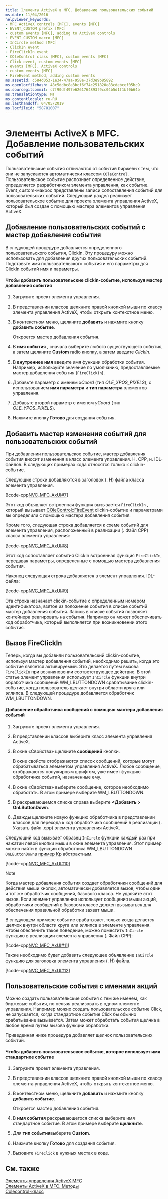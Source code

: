 ```yaml
---
title: Элементы ActiveX в MFC. Добавление пользовательских событий
ms.date: 11/04/2016
helpviewer_keywords:
- MFC ActiveX controls [MFC], events [MFC]
- EVENT_CUSTOM prefix [MFC]
- custom events [MFC], adding to ActiveX controls
- EVENT_CUSTOM macro [MFC]
- InCircle method [MFC]
- ClickIn event
- FireClickIn event
- COleControl class [MFC], custom events [MFC]
- Click event, custom events [MFC]
- events [MFC], ActiveX controls
- custom events [MFC]
- FireEvent method, adding custom events
ms.assetid: c584d053-1e34-47aa-958e-37d3e9b85892
ms.openlocfilehash: 48c5ddbc8a3bcf6f74c251820e83cdebcef05bc9
ms.sourcegitcommit: c7f90df497e6261764893f9cc04b5d1f1bf0b64b
ms.translationtype: MT
ms.contentlocale: ru-RU
ms.lasthandoff: 04/05/2019
ms.locfileid: "58781007"
---
```

# <a name="mfc-activex-controls-adding-custom-events"></a>Элементы ActiveX в MFC. Добавление пользовательских событий

Пользовательские события отличаются от событий биржевых тем, что они не запускаются автоматически классом `COleControl`. Пользовательское событие распознает определенное действие, определяется разработчиком элемента управления, как событие. Event_custom-макрос представлены записи сопоставления событий для пользовательских событий. Следующий раздел реализует пользовательское событие для проекта элемента управления ActiveX, который был создан с помощью мастера элементов управления ActiveX.

##  <a name="_core_adding_a_custom_event_with_classwizard"></a> Добавление пользовательских событий с мастер добавления события

В следующей процедуре добавляется определенного пользовательского события, ClickIn. Эту процедуру можно использовать для добавления других пользовательских событий. Подставьте имя пользовательского события и его параметры для ClickIn событий имя и параметры.

#### <a name="to-add-the-clickin-custom-event-using-the-add-event-wizard"></a>Чтобы добавить пользовательские clickin-событие, используя мастер добавления события

1. Загрузите проект элемента управления.

1. В представлении классов щелкните правой кнопкой мыши по классу элемента управления ActiveX, чтобы открыть контекстное меню.

1. В контекстном меню, щелкните **добавить** и нажмите кнопку **добавить событие**.

   Откроется мастер добавления события.

1. В **имя события** , сначала выберите любого существующего события, а затем щелкните **Custom** radio кнопку, а затем введите *ClickIn*.

1. В **внутреннее имя** введите имя функции обработки события. Например, используйте значение по умолчанию, предоставляемые мастер добавления события (`FireClickIn`).

1. Добавьте параметр с именем *xCoord* (тип *OLE_XPOS_PIXELS*), с использованием **имя параметра** и **тип параметра** элементов управления.

1. Добавьте второй параметр с именем *yCoord* (тип *OLE_YPOS_PIXELS*).

1. Нажмите кнопку **Готово** для создания события.

##  <a name="_core_classwizard_changes_for_custom_events"></a> Добавить мастер изменения событий для пользовательских событий

При добавлении пользовательское событие, мастер добавления события вносит изменения в класс элемента управления. H. CPP, и. IDL-файлов. В следующих примерах кода относятся только к clickin-событие.

Следующие строки добавляются в заголовок (. H) файла класса элемента управления.

[!code-cpp[NVC_MFC_AxUI#7](../mfc/codesnippet/cpp/mfc-activex-controls-adding-custom-events_1.h)]

Этот код объявляет встроенная функция вызывается `FireClickIn` , который вызывает [COleControl::FireEvent](../mfc/reference/colecontrol-class.md#fireevent) clickin-событие и параметрами вы определили с помощью мастера добавления события.

Кроме того, следующая строка добавляется к схеме событий для элемента управления, расположенный в реализации (. Файл CPP) класса элемента управления:

[!code-cpp[NVC_MFC_AxUI#8](../mfc/codesnippet/cpp/mfc-activex-controls-adding-custom-events_2.cpp)]

Этот код сопоставляет события ClickIn встроенная функция `FireClickIn`, передавая параметры, определенные с помощью мастера добавления события.

Наконец следующая строка добавляется в элемент управления. IDL-файла:

[!code-cpp[NVC_MFC_AxUI#9](../mfc/codesnippet/cpp/mfc-activex-controls-adding-custom-events_3.idl)]

Эта строка назначает clickin-событие с определенным номером идентификатора, взятое из положение события в списке событий мастер добавления события. Запись в списке событий позволяет контейнера реагировать на события. Например он может обеспечивать код обработчика, который выполняется при возникновении этого события.

##  <a name="_core_calling_fireclickin"></a> Вызов FireClickIn

Теперь, когда вы добавили пользовательский clickin-событие, используя мастер добавления событий, необходимо решить, когда это событие является активируемый. Это делается путем вызова `FireClickIn` при возникновении соответствующее действие. В этой статье элемент управления использует `InCircle` функции внутри обработчика сообщений WM_LBUTTONDOWN срабатывание clickin-событие, когда пользователь щелкает внутри области круга или эллипса. В следующей процедуре добавляется обработчик WM_LBUTTONDOWN.

#### <a name="to-add-a-message-handler-with-the-add-event-wizard"></a>Добавление обработчика сообщений с помощью мастера добавления событий

1. Загрузите проект элемента управления.

1. В представлении классов выберите класс элемента управления ActiveX.

1. В окне «Свойства» щелкните **сообщений** кнопки.

   В окне свойств отображаются список сообщений, которые могут обрабатываться элементом управления ActiveX. Любое сообщение, отображаются полужирным шрифтом, уже имеет функцию обработчика событий, назначенные ему.

1. В окне «Свойства» выберите сообщение, которое необходимо обработать. В этом примере выберите WM_LBUTTONDOWN.

1. В раскрывающемся списке справа выберите  **\<Добавить > OnLButtonDown**.

1. Дважды щелкните новую функцию обработчика в представлении классов для перехода к код обработчика сообщений в реализации (. Указать файл .cpp) элемента управления ActiveX.

Следующий код вызывает образец `InCircle` функции каждый раз при нажатии левой кнопки мыши в окне элемента управления. Этот пример можно найти в функции обработчика WM_LBUTTONDOWN `OnLButtonDown`в [пример Кр](../overview/visual-cpp-samples.md) абстрактным.

[!code-cpp[NVC_MFC_AxUI#10](../mfc/codesnippet/cpp/mfc-activex-controls-adding-custom-events_4.cpp)]

> [!NOTE]
>  Когда мастер добавления события создает обработчики сообщений для действия мыши кнопок, автоматически добавляется вызов, чтобы один и тот же обработчик сообщений, базового класса. Не удаляйте этот вызов. Если элемент управления использует сообщения мыши акций, обработчики сообщений в базовом классе должен вызываться для обеспечения правильной обработки захват мыши.

В следующем примере событие срабатывает, только когда делается щелчок внутри области круга или эллипса в элементе управления. Чтобы обеспечить такое поведение, можно поместить `InCircle` функцию в реализации элемента управления (. Файл CPP):

[!code-cpp[NVC_MFC_AxUI#11](../mfc/codesnippet/cpp/mfc-activex-controls-adding-custom-events_5.cpp)]

Также необходимо будет добавить следующее объявление `InCircle` функцию для заголовка элемента управления (. H) файла.

[!code-cpp[NVC_MFC_AxUI#12](../mfc/codesnippet/cpp/mfc-activex-controls-adding-custom-events_6.h)]

##  <a name="_core_custom_events_with_stock_names"></a> Пользовательские события с именами акций

Можно создать пользовательские события с тем же именем, как биржевые события, но нельзя реализовать в одном элементе управления. Например можно создать пользовательское событие Click, не запускается, когда стандартное событие Click бы обычно срабатывание вызывается. Затем может обработать события щелчка в любое время путем вызова функции обработки.

Приведенная ниже процедура добавляет щелчок пользовательских событий.

#### <a name="to-add-a-custom-event-that-uses-a-stock-event-name"></a>Чтобы добавить пользовательское событие, которое использует имя стандартное событие

1. Загрузите проект элемента управления.

1. В представлении классов щелкните правой кнопкой мыши по классу элемента управления ActiveX, чтобы открыть контекстное меню.

1. В контекстном меню, щелкните **добавить** и нажмите кнопку **добавить событие**.

   Откроется мастер добавления события.

1. В **имя события** раскрывающегося списка выберите имя стандартное событие. В этом примере выберите **щелкните**.

1. Для **тип события**выберите **Custom**.

1. Нажмите кнопку **Готово** для создания события.

1. Вызовите `FireClick` в нужных местах в коде.

## <a name="see-also"></a>См. также

[Элементы управления ActiveX MFC](../mfc/mfc-activex-controls.md)<br/>
[Элементы ActiveX в MFC. Методы](../mfc/mfc-activex-controls-methods.md)<br/>
[Colecontrol-класс](../mfc/reference/colecontrol-class.md)
